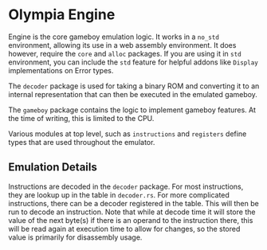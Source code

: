 # Olympia Engine

Engine is the core gameboy emulation logic. It works in a 
`no_std` environment, allowing its use in a web assembly environment. It does however, require the `core` and `alloc` packages. If you are using it in `std` environment, you can include the `std` feature for helpful addons like `Display` implementations on Error types.

The `decoder` package is used for taking a binary ROM and converting it to an internal representation that can then be executed in the emulated gameboy.

The `gameboy` package contains the logic to implement gameboy features. At the time of writing, this is limited to the CPU.

Various modules at top level, such as `instructions` and `registers` define types that are used throughout the emulator.

## Emulation Details

Instructions are decoded in the `decoder` package. For most instructions, they are lookup up in the table in `decoder.rs`. For more complicated instructions, there can be a decoder registered in the table. This will then be run to decode an instruction. Note that while at decode time it will store the value of the next byte(s) if there is an operand to the instruction there, this will be read again at execution time to allow for changes, so the stored value is primarily for disassembly usage.